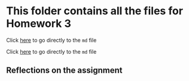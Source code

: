 # This folder contains all the files for Homework 3

Click [here](hm03.md) to go directly to the `md` file

Click [here](hm03.Rmd) to go directly to the `md` file

## Reflections on the assignment


